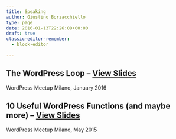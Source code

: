 ```yaml
---
title: Speaking
author: Giustino Borzacchiello
type: page
date: 2016-01-13T22:26:08+00:00
draft: true
classic-editor-remember:
  - block-editor

---
```

## The WordPress Loop &#8211; [View Slides][1]

WordPress Meetup Milano, January 2016

## 10 Useful WordPress Functions (and maybe more) &#8211; [View Slides][2]

WordPress Meetup Milano, May 2015

 [1]: https://speakerdeck.com/justb/the-wordpress-loop
 [2]: https://speakerdeck.com/justb/10-useful-wordpress-functions-and-maybe-more